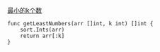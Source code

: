 [最小的k个数](https://leetcode-cn.com/problems/zui-xiao-de-kge-shu-lcof/)

```golang
func getLeastNumbers(arr []int, k int) []int {
	sort.Ints(arr)
	return arr[:k]
}
```

